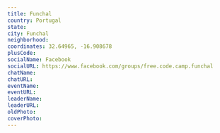 ```yaml
---
title: Funchal
country: Portugal
state: 
city: Funchal
neighborhood: 
coordinates: 32.64965, -16.908678
plusCode:
socialName: Facebook
socialURL: https://www.facebook.com/groups/free.code.camp.funchal
chatName:
chatURL:
eventName:
eventURL:
leaderName:
leaderURL:
oldPhoto: 
coverPhoto:
---
```

